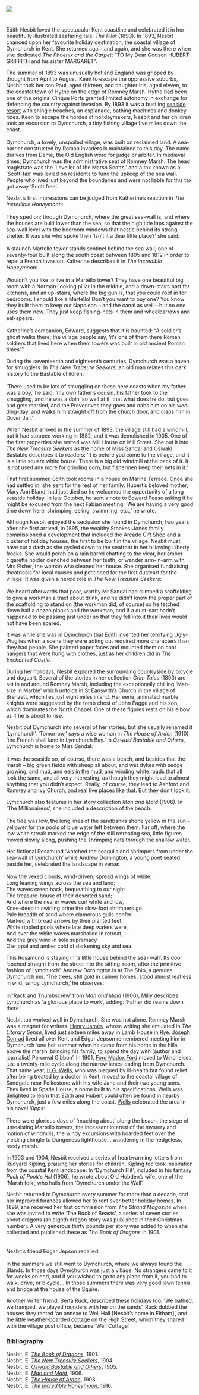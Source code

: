 <a href="https://beta.kent-maps.online"><img src="https://beta.kent-maps.online/juncture/ve-button.png"></a>
<param ve-config title="Edith Nesbit, Dymchurch" author="Eleanor Fitzsimons" layout="vtl" banner="/images/banners/19c.jpg">

<param ve-entity eid="Q2796278" aliases="Dymchurch">
<param ve-entity eid="Q1506093" aliases="Romney Marsh" "Romney">
<param ve-entity eid="Q748895" aliases="Cinque Ports">
<param ve-entity eid="Q967166" aliases="Hythe">
<param ve-entity eid="Q179224" aliases="Dover">
<param ve-entity eid="Q2243052" aliases="Ivy Church">
<param ve-entity eid="Q725261" aliases="Ashford">
<param ve-entity eid="Q1000312" aliases="Sandgate">
<param ve-entity eid="Q375314" aliases="Folkestone">      
<param ve-entity eid="Q1910322" aliases="Brenzett">
<param ve-entity eid="Q2057625" aliases="Eltham">    
<param ve-entity eid="Q17361844" aliases="Martello tower">
<param ve-entity eid="Q17986065" aliases="St Eanswiths Church">
<param ve-entity eid="Q1020800" aliases="Rye">
<param ve-entity eid="Q1026871" aliases="Winchelsea">

#
                                                  
Edith Nesbit loved the spectacular Kent coastline and celebrated it in her beautifully illustrated seafaring tale, _The Pilot_ (1893). In 1893, Nesbit chanced upon her favourite holiday destination, the coastal village of Dymchurch in Kent. She returned again and again, and she was there when she dedicated _The Phoenix and the Carpet_: “TO My Dear Godson HUBERT GRIFFITH and his sister MARGARET”.
<param ve-map center="Q2796278" zoom="13">
 
The summer of 1893 was unusually hot and England was gripped by drought from April to August. Keen to escape the oppressive suburbs, Nesbit took her son Paul, aged thirteen, and daughter Iris, aged eleven, to the coastal town of Hythe on the edge of Romney Marsh. Hythe had been one of the original Cinque Ports granted limited autonomy in exchange for defending the country against invasion. By 1893 it was a bustling [seaside resort](/19c/19c-seaside) with shingle beaches, an esplanade, bathing machines and donkey rides. Keen to escape the hordes of holidaymakers, Nesbit and her children took an excursion to Dymchurch, a tiny fishing village five miles down the coast.
<br><br>
Dymchurch, a lovely, unspoiled village, was built on reclaimed land. A sea-barrier constructed by Roman invaders is maintained to this day. The name derives from Deme, the Old English word for judge or arbiter. In medieval times, Dymchurch was the administrative seat of Romney Marsh. The head magistrate was the ‘Leveller of the Marsh Scotts,’ and a tax known as a ‘Scott-tax’ was levied on residents to fund the upkeep of the sea wall. People who lived just beyond the boundaries and were not liable for this tax got away ‘Scott free’.
<param ve-map center="Q967166" zoom="13">

Nesbit’s first impressions can be judged from Katherine’s reaction in _The Incredible Honeymoon_: 
<br><br>
They sped on; through Dymchurch, where the great sea-wall is, and where the houses are built lower than the sea, so that the high tide laps against the sea-wall level with the bedroom windows that nestle behind its strong shelter. It was she who spoke then ‘Isn’t it a dear little place?’ she said.
<br><br>
A staunch Martello tower stands sentinel behind the sea wall, one of seventy-four built along the south coast between 1805 and 1812 in order to repel a French invasion. Katherine describes it in _The Incredible Honeymoon_:
<br><br>
Wouldn’t you like to live in a Martello tower? They have one beautiful big room with a Norman-looking pillar in the middle, and a down-stairs part for kitchens, and an up-stairs, where the big gun is, that you could roof in for bedrooms. I should like a Martello! Don’t you want to buy one? You know they built them to keep out Napoleon – and the canal as well – but no one uses them now. They just keep fishing-nets in them and wheelbarrows and eel-spears. 
<br><br> 
Katherine’s companion, Edward, suggests that it is haunted: “A soldier’s ghost walks there; the village people say, ‘it’s one of them there Roman soldiers that lived here when them towers was built in old ancient Roman times’.” 
<param ve-image url="https://upload.wikimedia.org/wikipedia/commons/0/0e/Martello_Tower_24%2C_Dymchurch_1.jpg" label="Martello Tower no. 24" attribution="Nilfanion, CC BY-SA 4.0, via Wikimedia Commons">
<param ve-map center="Q17361844" zoom="15">

During the seventeenth and eighteenth centuries, Dymchurch was a haven for smugglers. In _The New Treasure Seekers_, an old man relates this dark history to the Bastable children: 
<br><br>
‘There used to be lots of smuggling on these here coasts when my father was a boy,’ he said; ‘my own father’s cousin, his father took to the smuggling, and he was a doin’ so well at it, that what does he do, but goes and gets married, and the Preventives they goes and nabs him on his wed- ding-day, and walks him straight off from the church door, and claps him in Dover Jail.’

When Nesbit arrived in the summer of 1893, the village still had a windmill, but it had stopped working in 1882, and it was demolished in 1905. One of the first properties she rented was Mill House on Mill Street. She put it into _The New Treasure Seekers_ as the home of Miss Sandal and Oswald Bastable describes it to readers: ‘It is before you come to the village, and it is a little square white house. There is a big old windmill at the back of it. It is not used any more for grinding corn, but fishermen keep their nets in it.’ 
<param ve-image url"https://upload.wikimedia.org/wikipedia/commons/0/07/Mill_Road%2C_Dymchurch%2C_Kent_-_geograph.org.uk_-_1360315.jpg" label="Mill Road, Dymnchuch, Kent" attribution="Peter Trimming">
<param ve-map center="51.024498365102495, 0.9924857693740737" zoom="17">

That first summer, Edith took rooms in a house on Marine Terrace. Once she had settled in, she sent for the rest of her family. Hubert’s beloved mother, Mary Ann Bland, had just died so he welcomed the opportunity of a long seaside holiday. In late October, he sent a note to Edward Pease asking if he might be excused from the next Fabian meeting: ‘We are having a very good time down here, shrimping, eeling, swimming, etc.,’ he wrote.

Although Nesbit enjoyed the seclusion she found in Dymchurch, two years after she first arrived, in 1895, the wealthy Stoakes-Jones family commissioned a development that included the Arcade Gift Shop and a cluster of holiday houses, the first to be built in the village. Nesbit must have cut a dash as she cycled down to the seafront in her billowing Liberty frocks. She would perch on a rain barrel chatting to the vicar, her amber cigarette holder clenched between her teeth, or wander arm-in-arm with Mrs Fisher, the woman who cleaned her house. She organised fundraising theatricals for local causes and petitioned for the first dustcart for the village. It was given a heroic role in _The New Treasure Seekers_: 
<br><br>
We heard afterwards that poor, worthy Mr Sandal had climbed a scaffolding to give a workman a tract about drink, and he didn’t know the proper part of the scaffolding to stand on (the workman did, of course) so he fetched down half a dozen planks and the workman, and if a dust-cart hadn’t happened to be passing just under so that they fell into it their lives would not have been spared. 

It was while she was in Dymchurch that Edith invented her terrifying Ugly-Wuglies when a scene they were acting out required more characters than they had people. She painted paper faces and mounted them on coat hangers that were hung with clothes, just as her children did in _The Enchanted Castle_.
<param ve-image url="https://upload.wikimedia.org/wikipedia/commons/d/d1/Enchanted_Castle_Page_214.jpg" label="A painted pointed paper face peered out - The Enchanted Castle p.214" attribution="Harold Robert Millar, Public domain, via Wikimedia Commons">

During her holidays, Nesbit explored the surrounding countryside by bicycle and dogcart. Several of the stories in her collection _Grim Tales_ (1893) are set in and around Romney Marsh, including the exceptionally chilling ‘Man-size in Marble’ which unfolds in St Eanswith’s Church in the village of Brenzett, which lies just eight miles inland. Her eerie, animated marble knights were suggested by the tomb chest of John Fagge and his son, which dominates the North Chapel. One of these figures rests on his elbow as if he is about to rise. 
<param ve-image url="https://upload.wikimedia.org/wikipedia/commons/d/d9/St_Eanswith%2C_Brenzett%2C_Kent_-_Tomb_chest_-_geograph.org.uk_-_322971.jpg" label="St Eanswith, Brenzett, Kent - Tomb chest" attribution="John Salmon">
<param ve-map center="Q17986065" zoom="12">
   
Nesbit put Dymchurch into several of her stories, but she usually renamed it ‘Lymchurch’. ‘Tomorrow,’ says a wise woman in _The House of Arden_ (1910), ‘the French shall land in Lymchurch Bay.’  In _Oswald Bastable and Others_, Lymchurch is home to Miss Sandal: 
<br><br>
It was the seaside so, of course, there was a beach, and besides that the marsh – big green fields with sheep all about, and wet dykes with sedge growing, and mud, and eels in the mud, and winding white roads that all look the same, and all very interesting, as though they might lead to almost anything that you didn’t expect. Really, of course, they lead to Ashford and Romney and Ivy Church, and real live places like that. But they don’t look it. 

Lymchurch also features in her story collection _Man and Maid_ (1906). In ‘The Millionairess’, she included a description of the beach: 
<br><br>
The tide was low, the long lines of the sandbanks shone yellow in the sun – yellower for the pools of blue water left between them. Far off, where the low white streak marked the edge of the still retreating sea, little figures moved slowly along, pushing the shrimping nets through the shallow water.

Her fictional Rosamund ‘watched the seagulls and shrimpers from under the sea-wall of Lymchurch’ while Andrew Dornington, a young poet seated beside her, celebrated the landscape in verse: 
<br><br>
Now the vexed clouds, wind-driven, spread wings of white,    
Long leaning wings across the sea and land;   
The waves creep back, bequeathing to our sight   
The treasure-house of their deserted sand;   
And where the nearer waves curl white and low,    
Knee-deep in swirling brine the slow-foot shrimpers go.    
Pale breadth of sand where clamorous gulls confer    
Marked with broad arrows by their planted feet,    
White rippled pools where late deep waters were,    
And ever the white waves marshalled in retreat,   
And the grey wind in sole supremacy   
O’er opal and amber cold of darkening sky and sea.

This Rosamund is staying in ‘a little house behind the sea- wall’. Its door ‘opened straight from the street into the sitting-room, after the primitive fashion of Lymchurch’. Andrew Dornington is at The Ship, a genuine Dymchurch inn. ‘The trees, still gold in calmer homes, stood almost leafless in wild, windy Lymchurch,’ he observes:
<br><br>
In ‘Rack and Thumbscrew’ from _Man and Maid_ (1906), Milly describes Lymchurch as ‘a glorious place to work’, adding: ‘Father did reams down there.’ 
                                          
Nesbit too worked well in Dymchurch. She was not alone. Romney Marsh was a magnet for writers. [Henry James](19c-jamesh-hever-castle/), whose writing she emulated in _The Literary Sense_, lived just sixteen miles away in Lamb House in Rye. [Joseph Conrad](/19c/19c-conrad-biography) lived all over Kent and Edgar Jepson remembered meeting him in Dymchurch ‘one hot summer when he came from his home in the hills above the marsh, bringing his family, to spend the day with [author and journalist] Perceval Gibbon’. In 1901, [Ford Madox Ford](/20c/20c-fordmadoxford-biography) moved to Winchelsea, just a twenty-mile cycle along the narrow lanes leading from Dymchurch. That same year, [H.G. Wells](/20c/20c-wellshg-biography), who was plagued by ill-health but found relief after being treated by a doctor in Kent, moved to the coastal village of Sandgate near Folkestone with his wife Jane and their two young sons. They lived in Spade House, a home built to his specifications. Wells was delighted to learn that Edith and Hubert could often be found in nearby Dymchurch, just a few miles along the coast. [Wells](/20c/20c-wellshg-biography) celebrated the area in his novel _Kipps_: 
<br><br>
There were glorious days of ‘mucking about’ along the beach, the siege of unresisting Martello towers, the incessant interest of the mystery and motion of windmills, the windy excursions with boarded feet over the yielding shingle to Dungeness lighthouse... wandering in the hedgeless, reedy marsh.
<param ve-map center="Q1506093" zoom="10">

In 1903 and 1904, Nesbit received a series of heartwarming letters from Rudyard Kipling, praising her stories for children. Kipling too took inspiration from the coastal Kent landscape. In ‘Dymchurch Flit’, included in his fantasy _Puck of Pook’s Hill_ (1906), he wrote about Old Hobden’s wife, one of the ‘Marsh folk’, who hails from ‘Dymchurch under the Wall’.
 
Nesbit returned to Dymchurch every summer for more than a decade, and her improved finances allowed her to rent ever better holiday homes. In 1899, she received her first commission from _The Strand Magazine_ when she was invited to write ‘The Book of Beasts’, a series of seven stories about dragons (an eighth dragon story was published in their Christmas number). A very generous thirty pounds per story was added to when she collected and published these as _The Book of Dragons_ in 1901. 
<br><br>                                         
Nesbit’s friend Edgar Jepson recalled: 
<br><br>
In the summers we still went to Dymchurch, where we always found the Blands. In those days Dymchurch was just a village. No strangers came to it for weeks on end, and if you wished to go to any place from it, you had to walk, drive, or bicycle... In those summers there was very good lawn tennis and bridge at the house of the Squire. 

Another writer friend, Berta Ruck, described these holidays too: ‘We bathed, we tramped, we played rounders with her on the sands’. Ruck dubbed the houses they rented ‘an annexe to Well Hall [Nesbit’s home in Eltham]’, and the little weather-boarded cottage on the High Street, which they shared with the village post office, became ‘Well Cottage’.

### Bibliography
                                         
Nesbit, E. [_The Book of Dragons_](https://www.gutenberg.org/ebooks/23661), 1901.   
Nesbit, E. [_The New Treasure Seekers_](https://www.gutenberg.org/ebooks/25496), 1904.   
Nesbit, E. [_Oswald Bastable and Others_](https://www.gutenberg.org/ebooks/28804), 1905.   
Nesbit, E. [_Man and Maid_](https://www.gutenberg.org/ebooks/33028), 1906.   
Nesbit, E. [_The House of Arden_](https://www.gutenberg.org/ebooks/57799), 1908.      
Nesbit, E. [_The Incredible Honeymoon_](https://www.gutenberg.org/ebooks/41354), 1916.   
